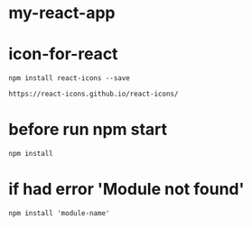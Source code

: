 # my-react-app

# icon-for-react

    npm install react-icons --save

    https://react-icons.github.io/react-icons/

# before run npm start

    npm install

# if had error 'Module not found'

    npm install 'module-name'
